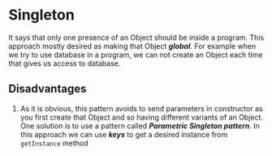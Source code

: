 # Singleton
It says that only one presence of an Object should be inside a program. This approach mostly desired as making that Object ***global***.
For example when we try to use database in a program, we can not create an Object each time that gives us access to database.

## Disadvantages
1. As it is obvious, this pattern avoids to send parameters in constructor as you first create that Object and so having different variants of an Object. One solution is to use a pattern called ***Parametric Singleton pattern***. In this approach we can use ***keys*** to get a desired instance from `getInstance` method